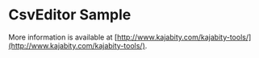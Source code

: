 CsvEditor Sample
================



More information is available at [http://www.kajabity.com/kajabity-tools/](http://www.kajabity.com/kajabity-tools/).
